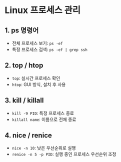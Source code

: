 # Linux 프로세스 관리

## 1. ps 명령어

- 전체 프로세스 보기: `ps -ef`
- 특정 프로세스 검색: `ps -ef | grep ssh`

## 2. top / htop

- `top`: 실시간 프로세스 확인
- `htop`: GUI 방식, 설치 후 사용

## 3. kill / killall

- `kill -9 PID`: 특정 프로세스 종료
- `killall name`: 이름으로 전체 종료

## 4. nice / renice

- `nice -n 10`: 낮은 우선순위로 실행
- `renice -n 5 -p PID`: 실행 중인 프로세스 우선순위 조정
